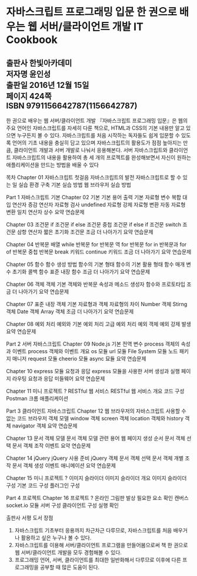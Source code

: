 자바스크립트 프로그래밍 입문 한 권으로 배우는 웹 서버/클라이언트 개발 IT Cookbook
===================================================================================

출판사 한빛아카데미   
저자명 윤인성   
출판일 2016년 12월 15일   
페이지 424쪽   
ISBN 9791156642787(1156642787)   
-------------------------------------------------------------------------------------

한 권으로 배우는 웹 서버/클라이언트 개발
『자바스크립트 프로그래밍 입문』은 웹의 주요 언어인 자바스크립트를 자세히 다룬 책으로, HTML과 CSS의 기본 내용만 알고 있으면 누구든지 볼 수 있다. 자바스크립트를 처음 시작하는 독자들도 쉽게 입문할 수 있도록 언어의 기초 내용을 충실히 담고 있으며 자바스크립트의 활용도가 점점 높아지는 만큼, 클라이언트 개발과 서버 개발로 나눠서 응용해본다. 서버 자바스크립트와 클라이언트 자바스크립트의 내용을 활용하여 총 세 개의 프로젝트를 완성해보면서 자신이 원하는 애플리케이션을 만드는 방법을 배울 수 있다

목차
Chapter 01 자바스크립트 첫걸음
자바스크립트의 발전
자바스크립트로 할 수 있는 일
실습 환경 구축
기본 실습 방법
웹 브라우저 실습 방법

Part 1 자바스크립트 기본
Chapter 02 기본
기본 용어
출력
기본 자료형
변수
복합 대입 연산자
증감 연산자
자료형 검사
undefined 자료형
강제 자료형 변환
자동 자료형 변환
일치 연산자
상수
요약
연습문제

Chapter 03 조건문
if 조건문
if else 조건문
중첩 조건문
if else if 조건문
switch 조건문
삼항 연산자
짧은 초기화 조건문
조금 더 나아가기
요약
연습문제

Chapter 04 반복문
배열
while 반복문
for 반복문
역 for 반복문
for in 반복문과 for of 반복문
중첩 반복문
break 키워드
continue 키워드
조금 더 나아가기
요약
연습문제

Chapter 05 함수
함수 생성 방법
함수의 기본 형태
함수의 기본 활용 형태
함수 매개 변수 초기화
콜백 함수
표준 내장 함수
조금 더 나아가기
요약
연습문제

Chapter 06 객체
객체 기본
객체와 반복문
속성과 메소드
생성자 함수와 프로토타입
조금 더 나아가기
요약
연습문제

Chapter 07 표준 내장 객체
기본 자료형과 객체 자료형의 차이
Number 객체
Stirng 객체
Date 객체
Array 객체
조금 더 나아가기
요약
연습문제

Chapter 08 예외 처리
예외와 기본 예외 처리
고급 예외 처리
예외 객체
예외 강제 발생
요약
연습문제

Part 2 서버 자바스크립트
Chapter 09 Node.js 기본
전역 변수
process 객체의 속성과 이벤트
process 객체와 이벤트 개요
os 모듈
url 모듈
File System 모듈
노드 패키지 매니저
request 모듈
cheerio 모듈
async 묘듈
요약
연습문제

Chapter 10 express 모듈
요청과 응답
express 모듈을 사용한 서버 생성과 실행
페이지 라우팅
요청과 응답
미들웨어
요약
연습문제

Chapter 11 미니 프로젝트 ? RESTful 웹 서비스
RESTful 웹 서비스 개요
코드 구성
Postman 크롬 애플리케이션

Part 3 클라이언트 자바스크립트
Chapter 12 웹 브라우저의 자바스크립트
사용할 수 없는 코드
브라우저 객체 모델
window 객체
screen 객체
location 객체와 history 객체
navigator 객체
요약
연습문제

Chapter 13 문서 객체 모델
문서 객체 모델 관련 용어
웹 페이지 생성 순서
문서 객체 선택
문서 객체 조작
이벤트
요약
연습문제

Chapter 14 jQuery
jQuery 사용 준비
jQuery 객체
문서 객체 선택
문서 객체 개별 조작
문서 객체 생성
이벤트
애니메이션
요약
연습문제

Chapter 15 미니 프로젝트 ? 이미지 슬라이더
이미지 슬라이더 개요
이미지 슬라이더 구성
기본 코드 구성
플러그인 구성

Part 4 프로젝트
Chapter 16 프로젝트 ? 온라인 그림판
발상
필요한 요소 확인
캔버스
socket.io 모듈
서버 구성
클라이언트 구성
실행 확인

출판사 서평
도서 장점

1. 자바스크립트 기초부터 응용까지 차근차근 다루므로, 자바스크립트를 처음 배우거나 활용하고 싶은 누구나 볼 수 있다.
2. 자바스크립트를 이용해 서버/클라이언트 프로그램을 만들어봄으로써 책 한 권으로 웹 서버/클라이언트 개발을 모두 경험해볼 수 있다.
3. 프로그래밍 언어, 서버, 클라이언트를 최대한 일반화해서 다루므로 이후에 다른 프로그래밍을 공부할 때 많은 도움이 된다.
